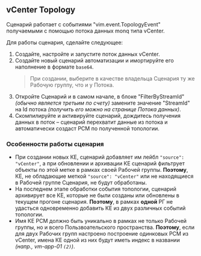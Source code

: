 ## vCenter Topology

Сценарий работает с событиями "vim.event.TopologyEvent" получаемыми с помощью потока данных monq типа vCenter.

Для работы сценария, сделайте следующее:
1. Создайте, настройте и запустите поток данных vCenter.
2. Создайте новый сценарий автоматизации и имортируйте его наполнение в формате `base64`.
    > При создании, выберите в качестве владельца Сценария ту же Рабочую группу, что и у Потока.
3. Откройте Сценарий и в самом начале, в блоке "FilterByStreamId" *(обычно является третьим по счету)* замените значение "StreamId" на Id потока *(получить его можно на странице Потока данных)*.
4. Скомпилируйте и активируйте сценарий, дождитесь получения данных в поток – сценарий перехватит данные из потока и автоматически создаст РСМ по полученной топологии.

### Особенности работы сценария

* При создании новых КЕ, сценарий добавляет им лейбл `"source": "vCenter"`, а при обновлении и архивации КЕ сценарий фильтрует объекты по этой метке в рамках своей Рабочей группы. **Поэтому**, КЕ, не обладающие меткой `"source": "vCenter"` или не находящиеся в Рабочей группе Сценария, не будут обработаны.
* На последнем этапе обработки события топологии, сценарий архивирует все КЕ, которые не были созданы или обновлены в текущем прогоне сценария. **Поэтому**, в рамках **одной** РГ не удасться одновременно добавить КЕ из двух различных событий топологии.
* Имя КЕ РСМ должно быть уникально в рамках не только Рабочей группы, но и всего Пользвоательского пространства. **Поэтому**, если для двух Рабочих групп настроено построение одинковых РСМ из vCenter, имена КЕ одной из них будут иметь индекс в названии *(напр., vm-app-01 `(2)`)*.
